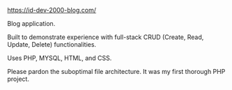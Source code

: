 https://id-dev-2000-blog.com/

Blog application.

Built to demonstrate experience with full-stack CRUD (Create, Read, Update, Delete) functionalities.

Uses PHP, MYSQL, HTML, and CSS.

Please pardon the suboptimal file architecture. It was my first thorough PHP project.
